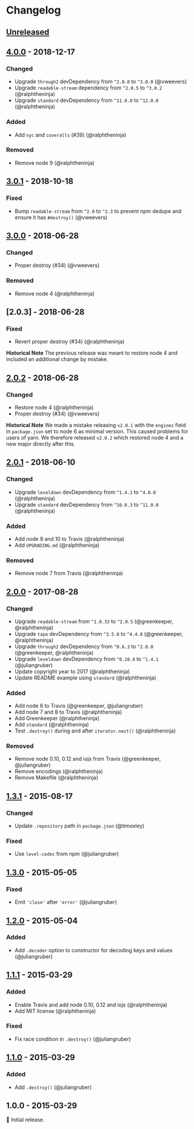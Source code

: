 # Changelog

## [Unreleased]

## [4.0.0] - 2018-12-17

### Changed
* Upgrade `through2` devDependency from `^2.0.0` to `^3.0.0` (@vweevers)
* Upgrade `readable-stream` dependency from `^2.0.5` to `^3.0.2` (@ralphtheninja)
* Upgrade `standard` devDependency from `^11.0.0` to `^12.0.0` (@ralphtheninja)

### Added
* Add `nyc` and `coveralls` (#39) (@ralphtheninja)

### Removed
* Remove node 9 (@ralphtheninja)

## [3.0.1] - 2018-10-18

### Fixed
* Bump `readable-stream` from `^2.0` to `^2.3` to prevent npm dedupe and ensure it has `#destroy()` (@vweevers)

## [3.0.0] - 2018-06-28

### Changed
* Proper destroy (#34) (@vweevers)

### Removed
* Remove node 4 (@ralphtheninja)

## [2.0.3] - 2018-06-28

### Fixed
* Revert proper destroy (#34) (@ralphtheninja)

**Historical Note** The previous release was meant to restore node 4 and included an additional change by mistake.

## [2.0.2] - 2018-06-28

### Changed
* Restore node 4 (@ralphtheninja)
* Proper destroy (#34) (@vweevers)

**Historical Note** We made a mistake releasing `v2.0.1` with the `engines` field in `package.json` set to node 6 as minimal version. This caused problems for users of yarn. We therefore released `v2.0.2` which restored node 4 and a new major directly after this.

## [2.0.1] - 2018-06-10

### Changed
* Upgrade `leveldown` devDependency from `^1.4.1` to `^4.0.0` (@ralphtheninja)
* Upgrade `standard` devDependency from `^10.0.3` to `^11.0.0` (@ralphtheninja)

### Added
* Add node 9 and 10 to Travis (@ralphtheninja)
* Add `UPGRADING.md` (@ralphtheninja)

### Removed
* Remove node 7 from Travis (@ralphtheninja)

## [2.0.0] - 2017-08-28

### Changed
* Upgrade `readable-stream` from `^1.0.33` to `^2.0.5` (@greenkeeper, @ralphtheninja)
* Upgrade `tape` devDependency from `^3.5.0` to `^4.4.0` (@greenkeeper, @ralphtheninja)
* Upgrade `through2` devDependency from `^0.6.3` to `^2.0.0` (@greenkeeper, @ralphtheninja)
* Upgrade `leveldown` devDependency from `^0.10.4` to `^1.4.1` (@juliangruber)
* Update copyright year to 2017 (@ralphtheninja)
* Update README example using `standard` (@ralphtheninja)

### Added
* Add node 6 to Travis (@greenkeeper, @juliangruber)
* Add node 7 and 8 to Travis (@ralphtheninja)
* Add Greenkeeper (@ralphtheninja)
* Add `standard` (@ralphtheninja)
* Test `.destroy()` during and after `iterator.next()` (@ralphtheninja)

### Removed
* Remove node 0.10, 0.12 and iojs from Travis (@greenkeeper, @juliangruber)
* Remove encodings (@ralphtheninja)
* Remove Makefile (@ralphtheninja)

## [1.3.1] - 2015-08-17

### Changed
* Update `.repository` path in `package.json` (@timoxley)

### Fixed
* Use `level-codec` from npm (@juliangruber)

## [1.3.0] - 2015-05-05

### Fixed
* Emit `'close'` after `'error'` (@juliangruber)

## [1.2.0] - 2015-05-04

### Added
* Add `.decoder` option to constructor for decoding keys and values (@juliangruber)

## [1.1.1] - 2015-03-29

### Added
* Enable Travis and add node 0.10, 0.12 and iojs (@ralphtheninja)
* Add MIT license (@ralphtheninja)

### Fixed
* Fix race condition in `.destroy()` (@juliangruber)

## [1.1.0] - 2015-03-29

### Added
* Add `.destroy()` (@juliangruber)

## 1.0.0 - 2015-03-29

:seedling: Initial release.

[Unreleased]: https://github.com/level/iterator-stream/compare/v4.0.0...HEAD
[4.0.0]: https://github.com/level/iterator-stream/compare/v3.0.0...v4.0.0
[3.0.1]: https://github.com/level/iterator-stream/compare/v3.0.0...v3.0.1
[3.0.0]: https://github.com/level/iterator-stream/compare/v2.0.2...v3.0.0
[2.0.2]: https://github.com/level/iterator-stream/compare/v2.0.1...v2.0.2
[2.0.1]: https://github.com/level/iterator-stream/compare/v2.0.0...v2.0.1
[2.0.0]: https://github.com/level/iterator-stream/compare/v1.3.1...v2.0.0
[1.3.1]: https://github.com/level/iterator-stream/compare/v1.3.0...v1.3.1
[1.3.0]: https://github.com/level/iterator-stream/compare/v1.2.0...v1.3.0
[1.2.0]: https://github.com/level/iterator-stream/compare/v1.1.1...v1.2.0
[1.1.1]: https://github.com/level/iterator-stream/compare/v1.1.0...v1.1.1
[1.1.0]: https://github.com/level/iterator-stream/compare/v1.0.0...v1.1.0

